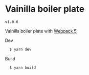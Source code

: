 # Vainilla boiler plate

`v1.0.0`

Vainilla boiler plate with [Webpack 5](https://webpack.js.org)

Dev

```bash
  $ yarn dev
```

Build

```bash
  $ yarn build
```
